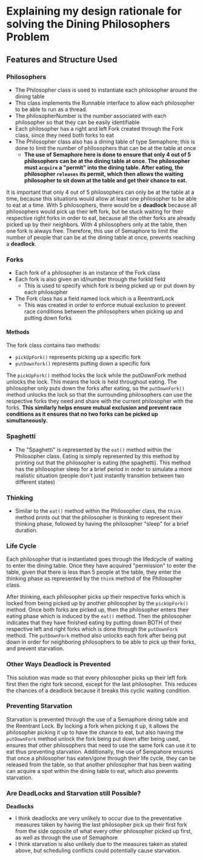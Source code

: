 # Explaining my design rationale for solving the Dining Philosophers Problem

## Features and Structure Used

### Philosophers

* The Philosopher class is used to instantiate each philosopher around the dining table
* This class implements the Runnable interface to allow each philosopher to be able to run as a thread.
* The philosopherNumber is the number associated with each philosopher so that they can be easily identifiable
* Each philosopher has a right and left Fork created through the Fork class, since they need both forks to eat
* The Philosopher class also has a dining table of type Semaphore; this is done to limit the number of philosophers 
that can be at the table at once
  * **The use of Semaphore here is done to ensure that only 4 out of 5 philosophers can be at the dining table
  at once. The philosopher must `acquire` a "permit" into the dining table. After eating, the philosopher `releases`
  its permit, which then allows the waiting philosopher to sit down at the table and get their chance to eat.**

It is important that only 4 out of 5 philosophers can only be at the table at a time, because this situations would 
allow at least one philosopher to be able to eat at a time. With 5 philosophers, there would be a **deadlock** because
all philosophers would pick up their left fork, but be stuck waiting for their respective right forks in order to eat,
because all the other forks are already picked up by their neighbors. With 4 philosophers only at the table, then one fork
is always free. Therefore, this use of Semaphore to limit the number of people that can be at the dining table at once,
prevents reaching a **deadlock**.

### Forks

* Each fork of a philosopher is an instance of the Fork class
* Each fork is also given an id/number through the forkId field
  * This is used to specify which fork is being picked up or put down by each philosopher
* The Fork class has a field named lock which is a ReentrantLock
  * This was created in order to enforce mutual exclusion to prevent race conditions between the philosophers when picking up and putting down forks
#### Methods

The fork class contains two methods: 

* `pickUpFork()` represents picking up a specific fork
* `putDownfork()` represents putting down a specific fork

The `pickUpFork()` method locks the lock while the putDownFork method unlocks the lock. This means the lock is held throughout eating.
The philosopher only puts down the forks after eating, so the `putDownFork()` method unlocks the lock so that the surrounding philosophers
can use the respective forks they need and share with the current philosopher with the forks. **This similarly helps ensure mutual exclusion
and prevent race conditions as it ensures that no two forks can be picked up simultaneously.**

### Spaghetti

* The "Spaghetti" is represented by the `eat()` method within the Philosopher class. Eating is simply represented by this method
by printing out that the philosopher is eating (the spaghetti). This method has the philosopher sleep for a brief period in order to
simulate a more realistic situation (people don't just instantly transition between two different states)

### Thinking

* Similar to the `eat()` method within the Philosopher class, the `think` method prints out that the philosopher is thinking
to represent their thinking phase, followed by having the philosopher "sleep" for a brief duration. 

### Life Cycle

Each philosopher that is instantiated goes through the lifedcycle of waiting to enter the dining table. Once they have acquired "permission" to enter
the table, given that there is less than 5 people at the table, they enter the thinking phase as represented by the `think` method of the
Philosopher class. 

After thinking, each philosopher picks up their respective forks which is locked from being picked up by another philosopher by the `pickUpFork()` method.
Once both forks are picked up, then the philosopher enters their eating phase which is induced by the `eat()` method. Then the philosopher indicates that 
they have finished eating by putting down BOTH of their respective left and right forks which is done through the `putDownFork` method. The `putDownFork` method
also unlocks each fork after being put down in order for neighboring philosophers to be able to pick up their forks, and prevent starvation.

### Other Ways Deadlock is Prevented

This solution was made so that every philosopher picks up their left fork first then the right fork second, except for the last philosopher.
This reduces the chances of a deadlock because it breaks this cyclic waiting condition.

### Preventing Starvation

Starvation is prevented through the use of a Semaphore dining table and the Reentrant Lock. By locking a fork when picking it up, it allows the
philosopher picking it up to have the chance to eat, but also having the `putDownFork` method unlock the fork being put down after being used, ensures
that other philosophers that need to use the same fork can use it to eat thus preventing starvation. Additionally, the use of Sempahore ensures that once
a philosopher has eaten/gone through their life cycle, they can be released from the table, so that another philosopher that has been waiting can
acquire a spot within the dining table to eat, which also prevents starvation.

### Are DeadLocks and Starvation still Possible?

**Deadlocks**
* I think deadlocks are very unlikely to occur due to the preventative measures taken by having the last philosopher pick up their first fork from the
side opposite of what every other philosopher picked up first, as well as through the use of Semaphore
* I think starvation is also unlikely due to the measures taken as stated above, but scheduling conflicts could potentially cause starvation.
